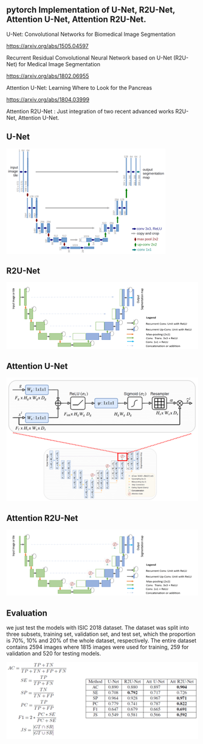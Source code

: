 ## pytorch Implementation of U-Net, R2U-Net, Attention U-Net, Attention R2U-Net.


U-Net: Convolutional Networks for Biomedical Image Segmentation

https://arxiv.org/abs/1505.04597

Recurrent Residual Convolutional Neural Network based on U-Net (R2U-Net) for Medical Image Segmentation

https://arxiv.org/abs/1802.06955

Attention U-Net: Learning Where to Look for the Pancreas

https://arxiv.org/abs/1804.03999

Attention R2U-Net : Just integration of two recent advanced works R2U-Net, Attention U-Net.


## U-Net
![U-Net](/img/U-Net.png)


## R2U-Net
![R2U-Net](/img/R2U-Net.png)

## Attention U-Net
![AttU-Net](/img/AttU-Net.png)

## Attention R2U-Net
![AttR2U-Net](/img/AttR2U-Net.png)

## Evaluation
we just test the models with ISIC 2018 dataset. The dataset was split into three subsets, training set, validation set, and test set, which the proportion is 70%, 10% and 20% of the whole dataset, respectively. The entire dataset contains 2594 images where 1815 images were used
for training, 259 for validation and 520 for testing models.

![evaluation](/img/Evaluation.png)
